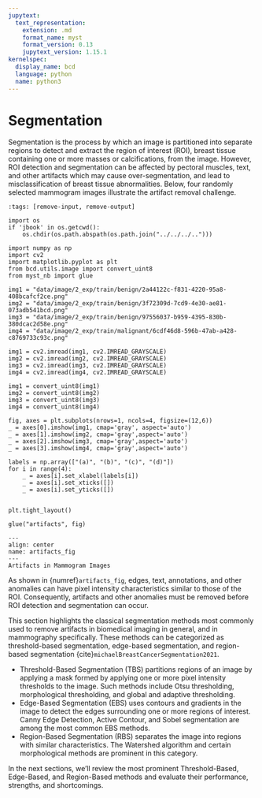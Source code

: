 ```yaml
---
jupytext:
  text_representation:
    extension: .md
    format_name: myst
    format_version: 0.13
    jupytext_version: 1.15.1
kernelspec:
  display_name: bcd
  language: python
  name: python3
---
```

# Segmentation

Segmentation is the process by which an image is partitioned into separate regions to detect and extract the region of interest (ROI), breast tissue containing one or more masses or calcifications, from the image. However, ROI detection and segmentation can be affected by pectoral muscles, text, and other artifacts which may cause over-segmentation, and lead to misclassification of breast tissue abnormalities. Below, four randomly selected mammogram images illustrate the artifact removal challenge.

```{code-cell} ipython3
:tags: [remove-input, remove-output]

import os
if 'jbook' in os.getcwd():
    os.chdir(os.path.abspath(os.path.join("../../../..")))

import numpy as np
import cv2
import matplotlib.pyplot as plt
from bcd.utils.image import convert_uint8
from myst_nb import glue

img1 = "data/image/2_exp/train/benign/2a44122c-f831-4220-95a8-408bcafcf2ce.png"
img2 = "data/image/2_exp/train/benign/3f72309d-7cd9-4e30-ae81-073adb541bcd.png"
img3 = "data/image/2_exp/train/benign/97556037-b959-4395-830b-380dcac2d58e.png"
img4 = "data/image/2_exp/train/malignant/6cdf46d8-596b-47ab-a428-c8769733c93c.png"

img1 = cv2.imread(img1, cv2.IMREAD_GRAYSCALE)
img2 = cv2.imread(img2, cv2.IMREAD_GRAYSCALE)
img3 = cv2.imread(img3, cv2.IMREAD_GRAYSCALE)
img4 = cv2.imread(img4, cv2.IMREAD_GRAYSCALE)

img1 = convert_uint8(img1)
img2 = convert_uint8(img2)
img3 = convert_uint8(img3)
img4 = convert_uint8(img4)

fig, axes = plt.subplots(nrows=1, ncols=4, figsize=(12,6))
_ = axes[0].imshow(img1, cmap='gray', aspect='auto')
_ = axes[1].imshow(img2, cmap='gray',aspect='auto')
_ = axes[2].imshow(img3, cmap='gray',aspect='auto')
_ = axes[3].imshow(img4, cmap='gray',aspect='auto')

labels = np.array(["(a)", "(b)", "(c)", "(d)"])
for i in range(4):
    _ = axes[i].set_xlabel(labels[i])
    _ = axes[i].set_xticks([])
    _ = axes[i].set_yticks([])


plt.tight_layout()

glue("artifacts", fig)
```

```{glue:figure} artifacts
---
align: center
name: artifacts_fig
---
Artifacts in Mammogram Images
```

As shown in {numref}`artifacts_fig`, edges, text, annotations, and other anomalies can have pixel intensity characteristics similar to those of the ROI. Consequently, artifacts and other anomalies must be removed before ROI detection and segmentation can occur.

This section highlights the classical segmentation methods most commonly used to remove artifacts in biomedical imaging in general, and in mammography specifically. These methods can be categorized as threshold-based segmentation, edge-based segmentation, and region-based segmentation {cite}`michaelBreastCancerSegmentation2021`.

- Threshold-Based Segmentation (TBS) partitions regions of an image by applying a mask formed by applying one or more pixel intensity thresholds to the image. Such methods include Otsu thresholding, morphological thresholding, and global and adaptive thresholding.
- Edge-Based Segmentation (EBS) uses contours and gradients in the image to detect the edges surrounding one or more regions of interest. Canny Edge Detection, Active Contour, and Sobel segmentation are among the most common EBS methods.
- Region-Based Segmentation (RBS) separates the image into regions with similar characteristics. The Watershed algorithm and certain morphological methods are prominent in this category.

In the next sections, we’ll review the most prominent Threshold-Based, Edge-Based, and Region-Based methods and evaluate their performance, strengths, and shortcomings.
